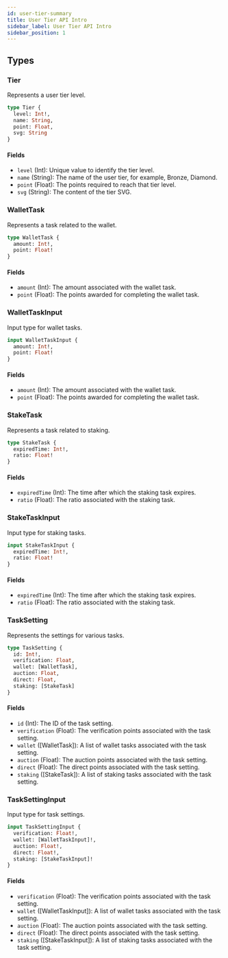 ```yaml
---
id: user-tier-summary
title: User Tier API Intro
sidebar_label: User Tier API Intro
sidebar_position: 1
---
```


## Types

### Tier
Represents a user tier level.

```graphql
type Tier {
  level: Int!,
  name: String,
  point: Float,
  svg: String
}
```

#### Fields
- `level` (Int): Unique value to identify the tier level.
- `name` (String): The name of the user tier, for example, Bronze, Diamond.
- `point` (Float): The points required to reach that tier level.
- `svg` (String): The content of the tier SVG.

### WalletTask
Represents a task related to the wallet.

```graphql
type WalletTask {
  amount: Int!,
  point: Float!
}
```

#### Fields
- `amount` (Int): The amount associated with the wallet task.
- `point` (Float): The points awarded for completing the wallet task.

### WalletTaskInput
Input type for wallet tasks.

```graphql
input WalletTaskInput {
  amount: Int!,
  point: Float!
}
```

#### Fields
- `amount` (Int): The amount associated with the wallet task.
- `point` (Float): The points awarded for completing the wallet task.

### StakeTask
Represents a task related to staking.

```graphql
type StakeTask {
  expiredTime: Int!,
  ratio: Float!
}
```

#### Fields
- `expiredTime` (Int): The time after which the staking task expires.
- `ratio` (Float): The ratio associated with the staking task.

### StakeTaskInput
Input type for staking tasks.

```graphql
input StakeTaskInput {
  expiredTime: Int!,
  ratio: Float!
}
```

#### Fields
- `expiredTime` (Int): The time after which the staking task expires.
- `ratio` (Float): The ratio associated with the staking task.

### TaskSetting
Represents the settings for various tasks.

```graphql
type TaskSetting {
  id: Int!,
  verification: Float,
  wallet: [WalletTask],
  auction: Float,
  direct: Float,
  staking: [StakeTask]
}
```

#### Fields
- `id` (Int): The ID of the task setting.
- `verification` (Float): The verification points associated with the task setting.
- `wallet` ([WalletTask]): A list of wallet tasks associated with the task setting.
- `auction` (Float): The auction points associated with the task setting.
- `direct` (Float): The direct points associated with the task setting.
- `staking` ([StakeTask]): A list of staking tasks associated with the task setting.

### TaskSettingInput
Input type for task settings.

```graphql
input TaskSettingInput {
  verification: Float!,
  wallet: [WalletTaskInput]!,
  auction: Float!,
  direct: Float!,
  staking: [StakeTaskInput]!
}
```

#### Fields
- `verification` (Float): The verification points associated with the task setting.
- `wallet` ([WalletTaskInput]): A list of wallet tasks associated with the task setting.
- `auction` (Float): The auction points associated with the task setting.
- `direct` (Float): The direct points associated with the task setting.
- `staking` ([StakeTaskInput]): A list of staking tasks associated with the task setting.